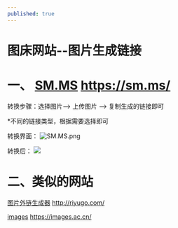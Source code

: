 ```yaml
---
published: true
---
```

# **图床网站--图片生成链接**

# 一、 [SM.MS](https://sm.ms/)    https://sm.ms/
转换步骤：选择图片--> 上传图片 --> 复制生成的链接即可

*不同的链接类型，根据需要选择即可

转换界面：
![SM.MS.png](https://i.loli.net/2020/10/08/fJACeFYST7LKtr9.png)

转换后：
![](http://riyugo.com/i/2020/10/08/vuqsdx.png)

# 二、类似的网站
[图片外链生成器](http://riyugo.com/)
http://riyugo.com/

[images](https://images.ac.cn/)
https://images.ac.cn/
